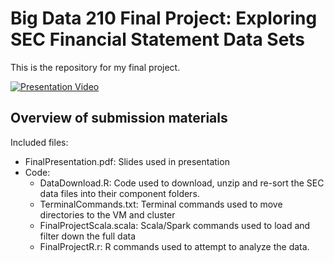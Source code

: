 # Big Data 210 Final Project: Exploring SEC Financial Statement Data Sets

This is the repository for my final project.

[![Presentation Video](https://img.youtube.com/vi/xl_xME5TFyE/0.jpg)](https://www.youtube.com/watch?v=xl_xME5TFyE&feature=youtu.be)

## Overview of submission materials

Included files:
  - FinalPresentation.pdf: Slides used in presentation 
  - Code:
    - DataDownload.R: Code used to download, unzip and re-sort the SEC data files into their component folders. 
	 - TerminalCommands.txt: Terminal commands used to move directories to the VM and cluster
	 - FinalProjectScala.scala: Scala/Spark commands used to load and filter down the full data
	 - FinalProjectR.r: R commands used to attempt to analyze the data.

